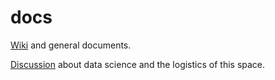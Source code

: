 # docs

[Wiki](https://github.com/GeometryOfData/docs/wiki) and general documents.

[Discussion](https://github.com/GeometryOfData/docs/issues) about data science and the logistics of this space. 

